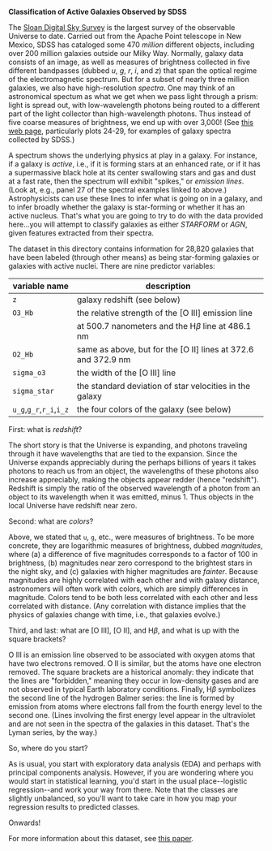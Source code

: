 **Classification of Active Galaxies Observed by SDSS**

The [Sloan Digital Sky Survey](https://www.sdss.org/) is the largest survey of the observable Universe to date. Carried out from the Apache Point telescope in New Mexico, SDSS has cataloged some 470 *million* different objects, including over 200 million galaxies outside our Milky Way. Normally, galaxy data consists of an image, as well as measures of brightness collected in five different bandpasses (dubbed *u*, *g*, *r*, *i*, and *z*) that span the optical regime of the electromagnetic spectrum. But for a subset of nearly three million galaxies, we also have high-resolution *spectra*. One may think of an astronomical spectum as what we get when we pass light through a prism: light is spread out, with low-wavelength photons being routed to a different part of the light collector than high-wavelength photons. Thus instead of five coarse measures of brightness, we end up with over 3,000! (See [this web page](http://classic.sdss.org/dr5/algorithms/spectemplates/), particularly plots 24-29, for examples of galaxy spectra collected by SDSS.) 

A spectrum shows the underlying physics at play in a galaxy. For instance, if a galaxy is *active*, i.e., if it is forming stars at an enhanced rate, or if it has a supermassive black hole at its center swallowing stars and gas and dust at a fast rate, then the spectrum will exhibit "spikes," or *emission lines*. (Look at, e.g., panel 27 of the spectral examples linked to above.) Astrophysicists can use these lines to infer what is going on in a galaxy, and to infer broadly whether the galaxy is star-forming or whether it has an active nucleus. That's what you are going to try to do with the data provided here...you will attempt to classify galaxies as either *STARFORM* or *AGN*, given features extracted from their spectra.

The dataset in this directory contains information for 28,820 galaxies that have been labeled (through other means) as being star-forming galaxies or galaxies with active nuclei. There are nine predictor variables:

| variable name | description |
| ------------- | ----------- |
| `z` | galaxy redshift (see below) |
| `O3_Hb` | the relative strength of the [O III] emission line |
|         | at 500.7 nanometers and the H$\beta$ line at 486.1 nm |
| `O2_Hb` | same as above, but for the [O II] lines at 372.6 and 372.9 nm |
| `sigma_o3` | the width of the [O III] line |
| `sigma_star` | the standard deviation of star velocities in the galaxy |
| `u_g`,`g_r`,`r_i`,`i_z` | the four colors of the galaxy (see below) |

First: what is *redshift*?

The short story is that the Universe is expanding, and photons traveling through it have wavelengths that are tied to the expansion. Since the Universe expands appreciably during the perhaps billions of years it takes photons to reach us from an object, the wavelengths of these photons also increase appreciably, making the objects appear redder (hence "redshift"). Redshift is simply the ratio of the observed wavelength of a photon from an object to its wavelength when it was emitted, minus 1. Thus objects in the local Universe have redshift near zero.

Second: what are *colors*?

Above, we stated that `u`, `g`, etc., were measures of brightness. To be more concrete, they are logarithmic measures of brightness, dubbed *magnitudes*, where (a) a difference of five magnitudes corresponds to a factor of 100 in brightness, (b) magnitudes near zero correspond to the brightest stars in the night sky, and (c) galaxies with higher magnitudes are *fainter*. Because magnitudes are highly correlated with each other and with galaxy distance, astronomers will often work with colors, which are simply differences in magnitude. Colors tend to be both less correlated with each other and less correlated with distance. (Any correlation with distance implies that the physics of galaxies change with time, i.e., that galaxies evolve.)

Third, and last: what are [O III], [O II], and H$\beta$, and what is up with the square brackets?

O III is an emission line observed to be associated with oxygen atoms that have two electrons removed. O II is similar, but the atoms have one electron removed. The square brackets are a historical anomaly: they indicate that the lines are "forbidden," meaning they occur in low-density gases and are not observed in typical Earth laboratory conditions. Finally, H$\beta$ symbolizes the second line of the hydrogen Balmer series: the line is formed by emission from atoms where electrons fall from the fourth energy level to the second one. (Lines involving the first energy level appear in the ultraviolet and are not seen in the spectra of the galaxies in this dataset. That's the Lyman series, by the way.)

So, where do you start?

As is usual, you start with exploratory data analysis (EDA) and perhaps with principal components analysis. However, if you are wondering where you would start in statistical learning, you'd start in the usual place--logistic regression--and work your way from there. Note that the classes are slightly unbalanced, so you'll want to take care in how you map your regression results to predicted classes.

Onwards!

For more information about this dataset, see [this paper](https://arxiv.org/pdf/1908.07046.pdf).
